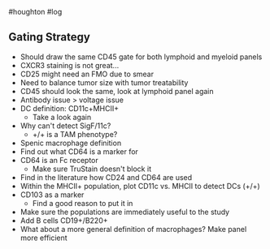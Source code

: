 #houghton #log

## Gating Strategy
- Should draw the same CD45 gate for both lymphoid and myeloid panels
- CXCR3 staining is not great...
- CD25 might need an FMO due to smear
- Need to balance tumor size with tumor treatability
- CD45 should look the same, look at lymphoid panel again
- Antibody issue > voltage issue
- DC definition: CD11c+MHCII+
	- Take a look again
- Why can't detect SigF/11c?
	- +/+ is a TAM phenotype?
- Spenic macrophage definition
- Find out what CD64 is a marker for
- CD64 is an Fc receptor
	- Make sure TruStain doesn't block it
- Find in the literature how CD24 and CD64 are used
- Within the MHCII+ population, plot CD11c vs. MHCII to detect DCs (+/+)
- CD103 as a marker
	- Find a good reason to put it in
- Make sure the populations are immediately useful to the study
- Add B cells CD19+/B220+
- What about a more general definition of macrophages? Make panel more efficient